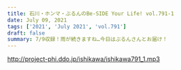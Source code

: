 ```yaml
---
title: 石川・ホンマ・ぶるんのBe-SIDE Your Life! vol.791-1
date: July 09, 2021
tags: ['2021', 'July 2021', 'vol.791']
draft: false
summary: 7/9収録！雨が続きますね…今日はぶるんさんとお届け！
---
```


http://project-phi.ddo.jp/ishikawa/ishikawa791_1.mp3
